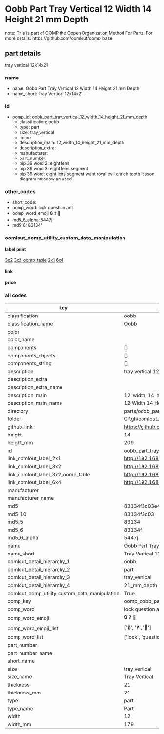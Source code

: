 # Oobb Part Tray Vertical 12 Width 14 Height 21 mm Depth  

note: This is part of OOMP the Oopen Organization Method For Parts. For more details: https://github.com/oomlout/oomp_base

##  part details
  



tray vertical 12x14x21



### name
* name: Oobb Part Tray Vertical 12 Width 14 Height 21 mm Depth
* name_short: Tray Vertical 12x14x21 
### id
* oomp_id: oobb_part_tray_vertical_12_width_14_height_21_mm_depth
  * classification: oobb
  * type: part
  * size: tray_vertical
  * color: 
  * description_main: 12_width_14_height_21_mm_depth
  * description_extra: 
  * manufacturer: 
  * part_number: 
  * bip 39 word 2: eight lens
  * bip 39 word 3: eight lens segment
  * bip 39 word: eight lens segment want royal evil enrich tooth lesson diagram meadow amused

### other_codes
* short_code: 
* oomp_word: lock question ant
* oomp_word_emoji :lock: :question: :ant:
* md5_6_alpha: 5447j
* md5_6: 83134f






### oomlout_oomp_utility_custom_data_manipulation
#### label print
[3x2](http://192.168.1.245:1112/?label=oomp%205447j)
[3x2_oomp_table](http://192.168.1.108:1112/?label=oomp%205447j)
[2x1](http://192.168.1.242:1112/?label=oomp%205447j)
[6x4](http://192.168.1.55:1112/?label=oomp%205447j)    

#### link

                              

#### price







### all codes 
| key | value |  
| --- | --- |  
| classification | oobb |  
| classification_name | Oobb |  
| color |  |  
| color_name |  |  
| components | [] |  
| components_objects | [] |  
| components_string | [] |  
| description | tray vertical 12x14x21 |  
| description_extra |  |  
| description_extra_name |  |  
| description_main | 12_width_14_height_21_mm_depth |  
| description_main_name | 12 Width 14 Height 21 mm Depth |  
| directory | parts/oobb_part_tray_vertical_12_width_14_height_21_mm_depth |  
| folder | C:\gh\oomlout_oobb_version_4_generated_parts\parts\oobb_part_tray_vertical_12_width_14_height_21_mm_depth |  
| github_link | https://github.com/oomlout/oomlout_oomp_part_src/tree/main/parts/oobb_part_tray_vertical_12_width_14_height_21_mm_depth |  
| height | 14 |  
| height_mm | 209 |  
| id | oobb_part_tray_vertical_12_width_14_height_21_mm_depth |  
| link_oomlout_label_2x1 | http://192.168.1.242:1112/?label=oomp%205447j |  
| link_oomlout_label_3x2 | http://192.168.1.245:1112/?label=oomp%205447j |  
| link_oomlout_label_3x2_oomp_table | http://192.168.1.108:1112/?label=oomp%205447j |  
| link_oomlout_label_6x4 | http://192.168.1.55:1112/?label=oomp%205447j |  
| manufacturer |  |  
| manufacturer_name |  |  
| md5 | 83134f3c03e4c96137de5f6f86600a37 |  
| md5_10 | 83134f3c03 |  
| md5_5 | 83134 |  
| md5_6 | 83134f |  
| md5_6_alpha | 5447j |  
| name | Oobb Part Tray Vertical 12 Width 14 Height 21 mm Depth |  
| name_short | Tray Vertical 12x14x21  |  
| oomlout_detail_hierarchy_1 | oobb |  
| oomlout_detail_hierarchy_2 | part |  
| oomlout_detail_hierarchy_3 | tray_vertical |  
| oomlout_detail_hierarchy_4 | 21_mm_depth |  
| oomlout_oomp_utility_custom_data_manipulation | True |  
| oomp_key | oomp_oobb_part_tray_vertical_12_width_14_height_21_mm_depth |  
| oomp_word | lock question ant |  
| oomp_word_emoji | :lock: :question: :ant: |  
| oomp_word_emoji_list | [':lock:', ':question:', ':ant:'] |  
| oomp_word_list | ['lock', 'question', 'ant'] |  
| part_number |  |  
| part_number_name |  |  
| short_name |  |  
| size | tray_vertical |  
| size_name | Tray Vertical |  
| thickness | 21 |  
| thickness_mm | 21 |  
| type | part |  
| type_name | Part |  
| width | 12 |  
| width_mm | 179 |  
